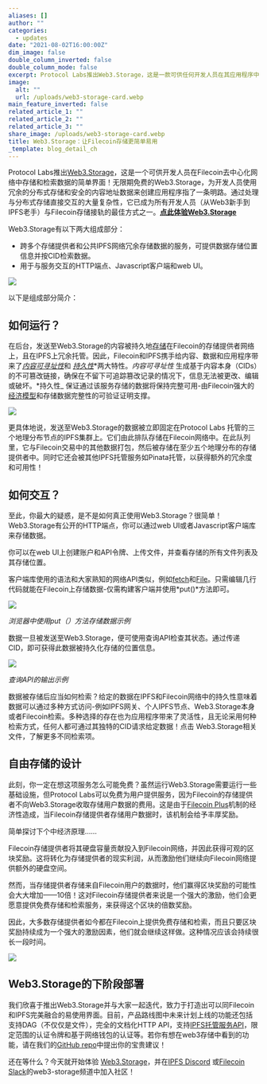 ```yaml
---
aliases: []
author: ""
categories:
  - updates
date: "2021-08-02T16:00:00Z"
dim_image: false
double_column_inverted: false
double_column_mode: false
excerpt: Protocol Labs推出Web3.Storage，这是一款可供任何开发人员在其应用程序中使用Filecoin分布式存储网络的免费产品。
image:
  alt: ""
  url: /uploads/web3-storage-card.webp
main_feature_inverted: false
related_article_1: ""
related_article_2: ""
related_article_3: ""
share_image: /uploads/web3-storage-card.webp
title: Web3.Storage：让Filecoin存储更简单易用
_template: blog_detail_ch
---
```


Protocol Labs推出[Web3.Storage](https://web3.storage/)，这是一个可供开发人员在Filecoin去中心化网络中存储和检索数据的简单界面！无限期免费的Web3.Storage，为开发人员使用冗余的分布式存储和安全的内容地址数据来创建应用程序指了一条明路。通过处理与分布式存储直接交互的大量复杂性，它已成为所有开发人员（从Web3新手到IPFS老手）与Filecoin存储接轨的最佳方式之一。[**点此体验Web3.Storage**](https://web3.storage/)

Web3.Storage有以下两大组成部分：

- 跨多个存储提供者和公共IPFS网络冗余存储数据的服务，可提供数据存储位置信息并按CID检索数据。
- 用于与服务交互的HTTP端点、Javascript客户端和web UI。

![](/uploads/image-8.webp)

以下是组成部分简介：

## **如何运行？**

在后台，发送至Web3.Storage的内容被持久地[存储](https://web3.storage/)在Filecoin的存储提供者网络上，且在IPFS上冗余托管。因此，Filecoin和IPFS携手给内容、数据和应用程序带来了[_内容可寻址性_](https://blog.ipfs.tech/2021-04-05-storing-nfts-on-ipfs/)和 [_持久性_](https://filecoin.io/blog/posts/ipfs-filecoin-and-content-persistence/)*两大特性。_内容可寻址性_ 生成基于内容本身（CIDs）的不可篡改链接，确保在不留下可追踪篡改记录的情况下，信息无法被更改、编辑或破坏。*持久性\_ 保证通过该服务存储的数据将保持完整可用-由Filecoin强大的[经济模型](https://filecoin.io/blog/posts/introducing-the-filecoin-economy/)和存储数据完整性的可验证证明支撑。

![](/uploads/image-5.webp)

更具体地说，发送至Web3.Storage的数据被立即固定在Protocol Labs 托管的三个地理分布节点的IPFS集群上。它们由此排队存储在Filecoin网络中。在此队列里，它与Filecoin交易中的其他数据打包，然后被存储在至少五个地理分布的存储提供者中。同时它还会被其他IPFS托管服务如Pinata托管，以获得额外的冗余度和可用性！

## **如何交互？**

至此，你最大的疑惑，是不是如何真正使用Web3.Storage？很简单！Web3.Storage有公开的HTTP端点，你可以通过web UI或者Javascript客户端库来存储数据。

你可以在web UI上创建账户和API令牌、上传文件，并查看存储的所有文件列表及其存储位置。

客户端库使用的语法和大家熟知的网络API类似，例如[fetch](https://developer.mozilla.org/en-US/docs/Web/API/Fetch_API)和[File](https://developer.mozilla.org/en-US/docs/Web/API/File)。只需编辑几行代码就能在Filecoin上存储数据-仅需构建客户端并使用*put()*方法即可。

![](/uploads/image-6.webp)

_浏览器中使用put（）方法存储数据示例_

数据一旦被发送至Web3.Storage，便可使用查询API检查其状态。通过传递CID，即可获得此数据被持久化存储的位置信息。

![](/uploads/image-7.webp)

_查询API的输出示例_

数据被存储后应当如何检索？给定的数据在IPFS和Filecoin网络中的持久性意味着数据可以通过多种方式访问-例如IPFS网关、个人IPFS节点、Web3.Storage本身或者Filecoin检索。多种选择的存在也为应用程序带来了灵活性，且无论采用何种检索方式，任何人都可通过其独特的CID请求给定数据！点击 Web3.Storage相关文件，了解更多不同检索项。

## **自由存储的设计**

此刻，你一定在想这项服务怎么可能免费？虽然运行Web3.Storage需要运行一些基础设施，但Protocol Labs可以免费为用户提供服务，因为Filecoin的存储提供者不向Web3.Storage收取存储用户数据的费用。这是由于[Filecoin Plus](https://docs.filecoin.io/store/filecoin-plus/)机制的经济性造成，当Filecoin存储提供者存储用户数据时，该机制会给予丰厚奖励。

简单探讨下个中经济原理……

Filecoin存储提供者将其硬盘容量贡献投入到Filecoin网络，并因此获得可观的区块奖励。这将转化为存储提供者的现实利润，从而激励他们继续向Filecoin网络提供额外的硬盘空间。

然而，当存储提供者存储来自Filecoin用户的数据时，他们赢得区块奖励的可能性会大大增加——10倍！这对Filecoin存储提供者来说是一个强大的激励，他们会更愿意提供免费存储和检索服务，来获得这个区块的倍数奖励。

因此，大多数存储提供者如今都在Filecoin上提供免费存储和检索，而且只要区块奖励持续成为一个强大的激励因素，他们就会继续这样做。这种情况应该会持续很长一段时间。

![](/uploads/web3-storage-fil-plus-gif-1.gif)

## **Web3.Storage的下阶段部署**

我们欣喜于推出Web3.Storage并与大家一起迭代，致力于打造出可以同Filecoin和IPFS完美融合的易使用界面。目前，产品路线图中未来计划上线的功能还包括支持DAG（不仅仅是文件），完全的文档化HTTP API，支持[IPFS托管服务API](https://ipfs.github.io/pinning-services-api-spec/)，限定范围的认证令牌和基于网络钱包的认证等。若你有想在web3存储中看到的功能，请在我们的[GitHub repo](https://github.com/web3-storage/web3.storage)中提出你的宝贵建议！

还在等什么？今天就开始体验 [Web3.Storage](http://web3.storage/)，并在[IPFS Discord](https://discord.gg/4zEkFVqwms) 或[Filecoin Slack](https://app.slack.com/client/TEHTVS1L6/C027XP5BTGB/thread/G01KU7G441Y-1616053098.177800)的web3-storage频道中加入社区！
